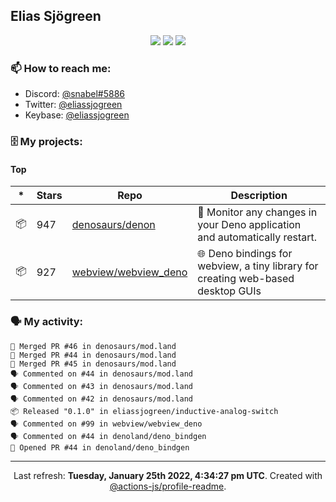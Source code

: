 ## Elias Sjögreen

<p align="center">
  <img src="https://img.shields.io/badge/🎂-dec. 2003-success" />
  <img src="https://img.shields.io/badge/🌎-Stockholm-informational" />
  <img src="https://img.shields.io/badge/👦-He/Him-informational" />
</p>

### 📫 How to reach me:

- Discord: [@snabel#5886](https://discord.com/users/267978757799673866)
- Twitter: [@eliassjogreen](https://twitter.com/eliassjogreen)
- Keybase: [@eliassjogreen](https://keybase.io/eliassjogreen)

### 🗄 My projects:

#### Top
|*|Stars|Repo|Description|
|---|---|---|---|
| 📦 | 947 | [denosaurs/denon](https://github.com/denosaurs/denon) | 👀 Monitor any changes in your Deno application and automatically restart. |
| 📦 | 927 | [webview/webview_deno](https://github.com/webview/webview_deno) | 🌐 Deno bindings for webview, a tiny library for creating web-based desktop GUIs |

### 🗣 My activity:

```
🎉 Merged PR #46 in denosaurs/mod.land
🎉 Merged PR #44 in denosaurs/mod.land
🎉 Merged PR #45 in denosaurs/mod.land
🗣 Commented on #44 in denosaurs/mod.land
🗣 Commented on #43 in denosaurs/mod.land
🗣 Commented on #42 in denosaurs/mod.land
📦 Released "0.1.0" in eliassjogreen/inductive-analog-switch
🗣 Commented on #99 in webview/webview_deno
🗣 Commented on #44 in denoland/deno_bindgen
💪 Opened PR #44 in denoland/deno_bindgen
```

------------
<p align="center">Last refresh: <b>Tuesday, January 25th 2022, 4:34:27 pm UTC</b>. Created with <a href=https://github.com/marketplace/actions/profile-readme>@actions-js/profile-readme</a>.</p>

